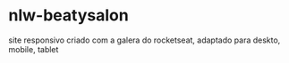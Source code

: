# nlw-beatysalon
 site responsivo criado com a galera do rocketseat, adaptado para deskto, mobile, tablet
